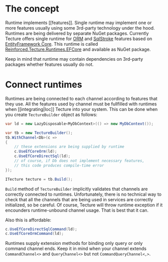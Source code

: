 # The concept

Runtime implements [[features]]. Single runtime may implement one or more features usually using some 3rd-party technology under the hood. Runtimes are being delivered by separate NuGet packages. Currently Tecture offers single runtime for [ORM](https://github.com/reinforced/Reinforced.Tecture/tree/master/Features/Reinforced.Tecture.Features.Orm) and [SqlStroke](https://github.com/reinforced/Reinforced.Tecture/tree/master/Features/Reinforced.Tecture.Features.SqlStroke) features based on [EntityFramework Core](https://docs.microsoft.com/en-us/ef/core/). This runtime is called [Reinforced.Tecture.Runtimes.EFCore](https://github.com/reinforced/Reinforced.Tecture/tree/master/Runtimes/Reinforced.Tecture.Runtimes.EFCore) and available as NuGet package. 

Keep in mind that runtime may contain dependencies on 3rd-party packages whether features usually do not.

# Connect runtimes

Runtimes are being connected to each channel according to features that they use. All the features used by channel must be fullfilled with runtimes when [[integrating|Ioc]] Tecture into your system. This can be done when you create `TectureBuilder` object as follows:

```csharp
var ld = new LazyDisposable<MyDbContext>(() => new MyDbContext());

var tb = new TectureBuilder();
tb.WithChannel<Db>(c =>
{
	// these extensions are being supplied by runtime
	c.UseEfCoreOrm(ld); 
	c.UseEfCoreDirectSql(ld);
	// of course, if Db does not implement necessary features, 
	// this code produces compile-time error
});

ITecture tecture = tb.Build();
```

`Build` method of `TectureBuilder` implicitly validates that channels are correctly connected to runtimes. Unfortunately, there is no technical way to check that all the channels that are being used in services are correctly initialized, so be careful. Of course, Tecture will throw runtime exception if it encounders runtime-unbound channel usage. That is best that it can.

Also this is affordable:

```csharp
c.UseEfCoreDirectSqlCommand(ld);
c.UseEfCoreOrmCommand(ld);
```

Runtimes supply extension methods for binding only query or only command channel ends. Keep it in mind when your channel extends `CommandChannel<>` and `QueryChannel<>` but not `CommandQueryChannel<,>`.